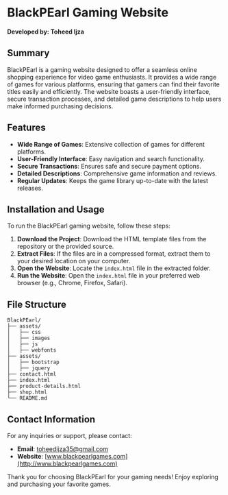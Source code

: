 # BlackPEarl Gaming Website

**Developed by: Toheed Ijza**

## Summary
BlackPEarl is a gaming website designed to offer a seamless online shopping experience for video game enthusiasts. It provides a wide range of games for various platforms, ensuring that gamers can find their favorite titles easily and efficiently. The website boasts a user-friendly interface, secure transaction processes, and detailed game descriptions to help users make informed purchasing decisions.

## Features
- **Wide Range of Games**: Extensive collection of games for different platforms.
- **User-Friendly Interface**: Easy navigation and search functionality.
- **Secure Transactions**: Ensures safe and secure payment options.
- **Detailed Descriptions**: Comprehensive game information and reviews.
- **Regular Updates**: Keeps the game library up-to-date with the latest releases.

## Installation and Usage
To run the BlackPEarl gaming website, follow these steps:

1. **Download the Project**: Download the HTML template files from the repository or the provided source.
2. **Extract Files**: If the files are in a compressed format, extract them to your desired location on your computer.
3. **Open the Website**: Locate the `index.html` file in the extracted folder.
4. **Run the Website**: Open the `index.html` file in your preferred web browser (e.g., Chrome, Firefox, Safari).

## File Structure
```
BlackPEarl/
├── assets/
│   ├── css
│   ├── images
│   ├── js
│   ├── webfonts
├── assets/
│   ├── bootstrap
│   ├── jquery
├── contact.html
├── index.html
├── product-details.html
├── shop.html
└── README.md
```

## Contact Information
For any inquiries or support, please contact:
- **Email**: [toheedijza35@gmail.com](mailto:toheedijaz35@gmail.com)
- **Website**: [www.blackpearlgames.com](http://www.blackpearlgames.com)

Thank you for choosing BlackPEarl for your gaming needs! Enjoy exploring and purchasing your favorite games.